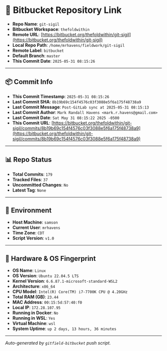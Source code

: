 # 🔗 Bitbucket Repository Link

- **Repo Name**: `git-sigil`
- **Bitbucket Workspace**: `thefoldwithin`
- **Remote URL**: [https://bitbucket.org/thefoldwithin/git-sigil](https://bitbucket.org/thefoldwithin/git-sigil)
- **Local Repo Path**: `/home/mrhavens/fieldwork/git-sigil`
- **Remote Label**: `bitbucket`
- **Default Branch**: `master`
- **This Commit Date**: `2025-05-31 08:15:26`

---

## 📦 Commit Info

- **This Commit Timestamp**: `2025-05-31 08:15:26`
- **Last Commit SHA**: `8b19b69c154f4576c03f3088e5f6a175f48738a9`
- **Last Commit Message**: `Post-GitLab sync at 2025-05-31 08:15:13`
- **Last Commit Author**: `Mark Randall Havens <mark.r.havens@gmail.com>`
- **Last Commit Date**: `Sat May 31 08:15:22 2025 -0500`
- **This Commit URL**: [https://bitbucket.org/thefoldwithin/git-sigil/commits/8b19b69c154f4576c03f3088e5f6a175f48738a9](https://bitbucket.org/thefoldwithin/git-sigil/commits/8b19b69c154f4576c03f3088e5f6a175f48738a9)

---

## 📊 Repo Status

- **Total Commits**: `179`
- **Tracked Files**: `37`
- **Uncommitted Changes**: `No`
- **Latest Tag**: `None`

---

## 🧭 Environment

- **Host Machine**: `samson`
- **Current User**: `mrhavens`
- **Time Zone**: `CDT`
- **Script Version**: `v1.0`

---

## 🧬 Hardware & OS Fingerprint

- **OS Name**: `Linux`
- **OS Version**: `Ubuntu 22.04.5 LTS`
- **Kernel Version**: `6.6.87.1-microsoft-standard-WSL2`
- **Architecture**: `x86_64`
- **CPU Model**: `Intel(R) Core(TM) i7-7700K CPU @ 4.20GHz`
- **Total RAM (GB)**: `23.44`
- **MAC Address**: `00:15:5d:57:40:f0`
- **Local IP**: `172.28.107.95`
- **Running in Docker**: `No`
- **Running in WSL**: `Yes`
- **Virtual Machine**: `wsl`
- **System Uptime**: `up 2 days, 13 hours, 36 minutes`

---

_Auto-generated by `gitfield-bitbucket` push script._
